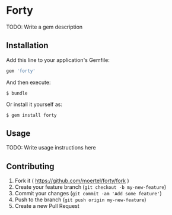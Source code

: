 # Forty

TODO: Write a gem description

## Installation

Add this line to your application's Gemfile:

```ruby
gem 'forty'
```

And then execute:

    $ bundle

Or install it yourself as:

    $ gem install forty

## Usage

TODO: Write usage instructions here

## Contributing

1. Fork it ( https://github.com/moertel/forty/fork )
2. Create your feature branch (`git checkout -b my-new-feature`)
3. Commit your changes (`git commit -am 'Add some feature'`)
4. Push to the branch (`git push origin my-new-feature`)
5. Create a new Pull Request
